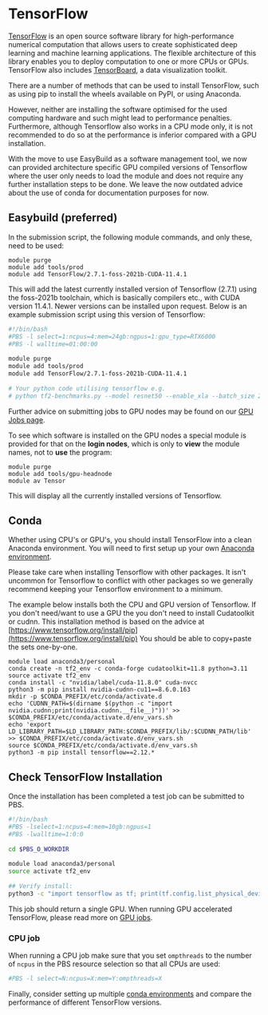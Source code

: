 # TensorFlow

[TensorFlow](https://www.tensorflow.org/) is an open source software library for high-performance numerical computation that allows users to create sophisticated deep learning and machine learning applications. The flexible architecture of this library enables you to deploy computation to one or more CPUs or GPUs. TensorFlow also includes [TensorBoard](https://www.tensorflow.org/guide/summaries_and_tensorboard), a data visualization toolkit.

There are a number of methods that can be used to install TensorFlow, such as using pip to install the wheels available on PyPI, or using Anaconda. 

However, neither are installing the software optimised for the used computing hardware and such might lead to performance penalties. Furthermore, although Tensorflow also works in a CPU mode only, it is not recommended to do so at the performance is inferior compared with a GPU installation.

With the move to use EasyBuild as a software management tool, we now can provided architecture specific GPU compiled versions of Tensorflow where the user only needs to load the module and does not require any further installation steps to be done. We leave the now outdated advice about the use of conda for documentation purposes for now.

## Easybuild (preferred)

In the submission script, the following module commands, and only these, need to be used:

```console
module purge
module add tools/prod
module add TensorFlow/2.7.1-foss-2021b-CUDA-11.4.1
```

This will add the latest currently installed version of Tensorflow (2.7.1) using the foss-2021b toolchain, which is basically compilers etc., with CUDA version 11.4.1. Newer versions can be installed upon request. Below is an example submission script using this version of Tensorflow:

```bash
#!/bin/bash
#PBS -l select=1:ncpus=4:mem=24gb:ngpus=1:gpu_type=RTX6000
#PBS -l walltime=01:00:00
 
module purge
module add tools/prod
module add TensorFlow/2.7.1-foss-2021b-CUDA-11.4.1
 
# Your python code utilising tensorflow e.g.
# python tf2-benchmarks.py --model resnet50 --enable_xla --batch_size 256 --num_gpus 1
```

Further advice on submitting jobs to GPU nodes may be found on our [GPU Jobs page](../../queues/gpu-jobs.md).

To see which software is installed on the GPU nodes a special module is provided for that on the **login nodes**, which is only to **view** the module names, not to **use** the program:

```console
module purge
module add tools/gpu-headnode
module av Tensor
```

This will display all the currently installed versions of Tensorflow.

## Conda
Whether using  CPU's or GPU's, you should install TensorFlow into a clean Anaconda environment. You will need to first setup up your own [Anaconda environment](./conda.md).

Please take care when installing Tensorflow with other packages. It isn't uncommon for Tensorflow to conflict with other packages so we generally recommend keeping your Tensorflow environment to a minimum.

The example below installs both the CPU and GPU version of Tensorflow. If you don't need/want to use a GPU the you don't need to install Cudatoolkit or cudnn. This installation method is based on the advice at [https://www.tensorflow.org/install/pip](https://www.tensorflow.org/install/pip) You should be able to copy+paste the sets one-by-one. 


```console
module load anaconda3/personal
conda create -n tf2_env -c conda-forge cudatoolkit=11.8 python=3.11
source activate tf2_env
conda install -c "nvidia/label/cuda-11.8.0" cuda-nvcc
python3 -m pip install nvidia-cudnn-cu11==8.6.0.163
mkdir -p $CONDA_PREFIX/etc/conda/activate.d
echo 'CUDNN_PATH=$(dirname $(python -c "import nvidia.cudnn;print(nvidia.cudnn.__file__)"))' >> $CONDA_PREFIX/etc/conda/activate.d/env_vars.sh
echo 'export LD_LIBRARY_PATH=$LD_LIBRARY_PATH:$CONDA_PREFIX/lib/:$CUDNN_PATH/lib' >> $CONDA_PREFIX/etc/conda/activate.d/env_vars.sh
source $CONDA_PREFIX/etc/conda/activate.d/env_vars.sh
python3 -m pip install tensorflow==2.12.*
```

## Check TensorFlow Installation

Once the installation has been completed a test job can be submitted to PBS.

```bash
#!/bin/bash
#PBS -lselect=1:ncpus=4:mem=10gb:ngpus=1
#PBS -lwalltime=1:0:0
 
cd $PBS_O_WORKDIR
 
module load anaconda3/personal
source activate tf2_env
 
## Verify install:
python3 -c "import tensorflow as tf; print(tf.config.list_physical_devices('GPU'))"
```

This job should return a single GPU. When running GPU accelerated TensorFlow, please read more on [GPU jobs](../../queues/gpu-jobs.md).

### CPU job

When running a CPU job make sure that you set `ompthreads` to the number of `ncpus` in the PBS resource selection so that all CPUs are used:

```bash
#PBS -l select=N:ncpus=X:mem=Y:ompthreads=X
```

Finally, consider setting up multiple [conda environments](./conda.md) and compare the performance of different TensorFlow versions.
